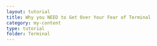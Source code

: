 ```yaml
---
layout: tutorial
title: Why you NEED to Get Over Your Fear of Terminal
category: my-content
type: tutorial
folder: Terminal
---
```

